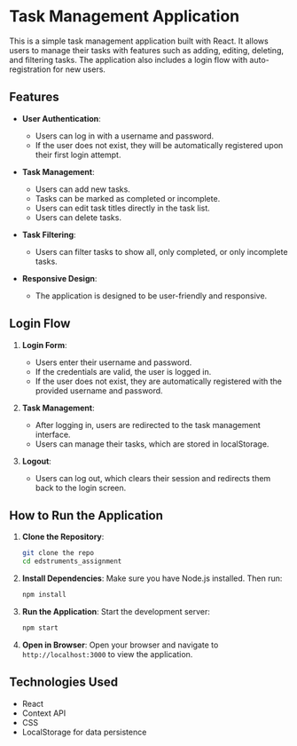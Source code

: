# Task Management Application

This is a simple task management application built with React. It allows users to manage their tasks with features such as adding, editing, deleting, and filtering tasks. The application also includes a login flow with auto-registration for new users.

## Features

- **User Authentication**: 
  - Users can log in with a username and password.
  - If the user does not exist, they will be automatically registered upon their first login attempt.

- **Task Management**:
  - Users can add new tasks.
  - Tasks can be marked as completed or incomplete.
  - Users can edit task titles directly in the task list.
  - Users can delete tasks.

- **Task Filtering**:
  - Users can filter tasks to show all, only completed, or only incomplete tasks.

- **Responsive Design**: 
  - The application is designed to be user-friendly and responsive.

## Login Flow

1. **Login Form**: 
   - Users enter their username and password.
   - If the credentials are valid, the user is logged in.
   - If the user does not exist, they are automatically registered with the provided username and password.

2. **Task Management**: 
   - After logging in, users are redirected to the task management interface.
   - Users can manage their tasks, which are stored in localStorage.

3. **Logout**: 
   - Users can log out, which clears their session and redirects them back to the login screen.

## How to Run the Application

1. **Clone the Repository**:
   ```bash
   git clone the repo
   cd edstruments_assignment
   ```

2. **Install Dependencies**:
   Make sure you have Node.js installed. Then run:
   ```bash
   npm install
   ```

3. **Run the Application**:
   Start the development server:
   ```bash
   npm start
   ```

4. **Open in Browser**:
   Open your browser and navigate to `http://localhost:3000` to view the application.

## Technologies Used

- React
- Context API
- CSS
- LocalStorage for data persistence

